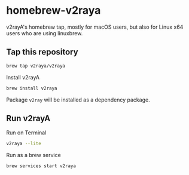 # homebrew-v2raya

v2rayA's homebrew tap, mostly for macOS users, but also for Linux x64 users who are using linuxbrew.

## Tap this repository

```bash
brew tap v2raya/v2raya
```

Install v2rayA

```bash
brew install v2raya
```

Package `v2ray` will be installed as a dependency package.

## Run v2rayA

Run on Terminal

```bash
v2raya --lite
```

Run as a brew service

```bash
brew services start v2raya
